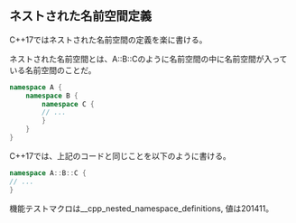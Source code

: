 ## ネストされた名前空間定義

C++17ではネストされた名前空間の定義を楽に書ける。

ネストされた名前空間とは、A::B::Cのように名前空間の中に名前空間が入っている名前空間のことだ。

~~~cpp
namespace A {
    namespace B {
        namespace C {
        // ...
        }
    }
} 
~~~

C++17では、上記のコードと同じことを以下のように書ける。

~~~cpp
namespace A::B::C {
// ...
}
~~~



機能テストマクロは__cpp_nested_namespace_definitions, 値は201411。

